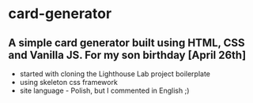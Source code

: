 # card-generator
A simple card generator built using HTML, CSS and Vanilla JS. For my son birthday [April 26th]
--------------
* started with cloning the Lighthouse Lab project boilerplate
* using skeleton css framework
* site language - Polish, but I commented in English ;)

